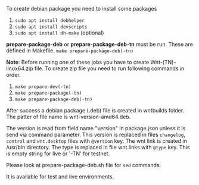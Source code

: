 To create debian package you need to install some packages
1. `sudo apt install debhelper`
2. `sudo apt install devscripts`
3. `sudo apt install dh-make` (optional)

**prepare-package-deb** or **prepare-package-deb-tn** must be run. These are defined in Makefile. `make prepare-package-deb(-tn)`


**Note**: Before running one of these jobs you have to create Wnt-(TN)-linux64.zip file. To create zip file you need to run following commands in order.

1. `make prepare-dev(-tn)`
2. `make prepare-package(-tn)`
3. `make prepare-package-deb(-tn)`

After success a debian package (.deb) file is created in wntbuilds folder. The patter of file name
is wnt-version-amd64.deb.

The version is read from field name "version" in package.json unless it is send via command parameter.
This version is replaced in files `changelog`, `control` and `wnt.desktop` files with `@version` key.
The wnt link is created in /usr/bin directory. The type is replaced in file wnt.links with
`@type` key. This is empty string for live or '-TN' for testnet.

Please look at prepare-package-deb.sh file for `sed` commands.

It is available for test and live environments.

